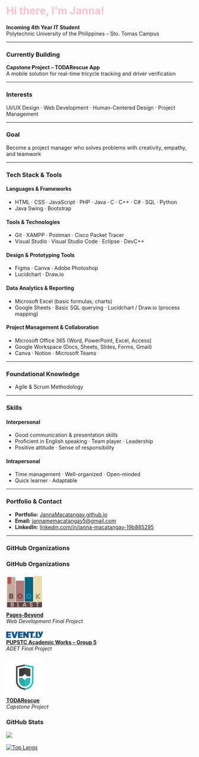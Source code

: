 <h1 style="color:#FFC0CB;">Hi there, I'm Janna!</h1>

**Incoming 4th Year IT Student**  
Polytechnic University of the Philippines – Sto. Tomas Campus  

---

### Currently Building
**Capstone Project – TODARescue App**  
A mobile solution for real-time tricycle tracking and driver verification

---

### Interests
UI/UX Design · Web Development · Human-Centered Design · Project Management

---

### Goal  
Become a project manager who solves problems with creativity, empathy, and teamwork 

---

### Tech Stack & Tools

#### Languages & Frameworks
- HTML · CSS · JavaScript · PHP · Java · C · C++ · C# · SQL · Python  
- Java Swing · Bootstrap

#### Tools & Technologies  
- Git · XAMPP · Postman · Cisco Packet Tracer  
- Visual Studio · Visual Studio Code · Eclipse · DevC++

#### Design & Prototyping Tools  
- Figma · Canva · Adobe Photoshop  
- Lucidchart · Draw.io

#### Data Analytics & Reporting  
- Microsoft Excel (basic formulas, charts)  
- Google Sheets · Basic SQL querying · Lucidchart / Draw.io (process mapping)

#### Project Management & Collaboration  
- Microsoft Office 365 (Word, PowerPoint, Excel, Access)  
- Google Workspace (Docs, Sheets, Slides, Forms, Gmail)  
- Canva · Notion · Microsoft Teams

---

### Foundational Knowledge  
- Agile & Scrum Methodology  

---

### Skills

#### Interpersonal  
- Good communication & presentation skills  
- Proficient in English speaking · Team player · Leadership  
- Positive attitude · Sense of responsibility

#### Intrapersonal  
- Time management · Well-organized · Open-minded  
- Quick learner · Adaptable

---

### Portfolio & Contact

- **Portfolio:** [JannaMacatangay.github.io](https://jannamacatangay.github.io)  
- **Email:** jannamemacatangay5@gmail.com  
- **LinkedIn:** [linkedin.com/in/janna-macatangay-19b885295](https://www.linkedin.com/in/janna-macatangay-19b885295/)

---
### GitHub Organizations
<h3>GitHub Organizations</h3>

<div style="margin-bottom: 20px;">
  <a href="https://github.com/Pages-Beyond/BookBlast-Website">
    <img src="assets/bookblast.png" alt="Pages-Beyond: BookBlast" width="100" />
  </a>
  <br />
  <strong><a href="https://github.com/Pages-Beyond/BookBlast-Website">Pages-Beyond</a></strong><br />
  <em>Web Development Final Project</em>
</div>

<div style="margin-bottom: 20px;">
  <a href="https://github.com/pupstc-student-academic-works/adet-grp-5">
    <img src="assets/evently.png" alt="ADET FINAL PROJECT - Group 5" width="100" />
  </a>
  <br />
  <strong><a href="https://github.com/pupstc-student-academic-works/adet-grp-5">PUPSTC Academic Works – Group 5</a></strong><br />
  <em>ADET Final Project</em>
</div>

<div style="margin-bottom: 20px;">
  <a href="https://github.com/TODARescue">
    <img src="assets/todarescue.png" alt="TODARescue" width="100" />
  </a>
  <br />
  <strong><a href="https://github.com/TODARescue">TODARescue</a></strong><br />
  <em>Capstone Project</em>
</div>


### GitHub Stats

[![](https://github-readme-stats.vercel.app/api?username=JannaMacatangay&show_icons=true&title_color=FFC0CB&text_color=FFC0CB&icon_color=FFC0CB&bg_color=222222&border_radius=12&hide_border=true)](https://github.com/anuraghazra/github-readme-stats)

[![Top Langs](https://github-readme-stats.vercel.app/api/top-langs/?username=JannaMacatangay&layout=compact&title_color=FFC0CB&text_color=FFC0CB&bg_color=222222&hide_border=true&border_radius=12)](https://github.com/anuraghazra/github-readme-stats)
